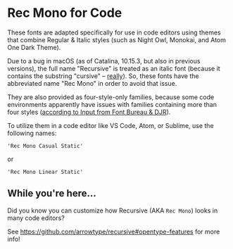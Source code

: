 # Rec Mono for Code

These fonts are adapted specifically for use in code editors using themes that combine Regular & Italic styles (such as Night Owl, Monokai, and Atom One Dark Theme).

Due to a bug in macOS (as of Catalina, 10.15.3, but also in previous versions), the full name "Recursive" is treated as an italic font (because it contains the substring "cursive" – [really](https://github.com/arrowtype/recursive/issues/153)). So, these fonts have the abbreviated name "Rec Mono" in order to avoid that issue.

They are also provided as four-style-only families, because some code environments apparently have issues with families containing more than four styles ([according to Input from Font Bureau & DJR](https://input.fontbureau.com/workarounds/)).

To utilize them in a code editor like VS Code, Atom, or Sublime, use the following names:

```
'Rec Mono Casual Static'
```

or 

```
'Rec Mono Linear Static'
```

## While you're here...

Did you know you can customize how Recursive (AKA `Rec Mono`) looks in many code editors?

See https://github.com/arrowtype/recursive#opentype-features for more info!